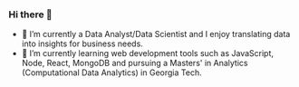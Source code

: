 ### Hi there 👋

- 🔭 I’m currently a Data Analyst/Data Scientist and I enjoy translating data into insights for business needs. 
- 🌱 I’m currently learning web development tools such as JavaScript, Node, React, MongoDB and pursuing a Masters' in Analytics (Computational Data Analytics) in Georgia Tech. 

